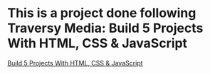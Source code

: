 # This is a project done following Traversy Media: Build 5 Projects With HTML, CSS & JavaScript

[Build 5 Projects With HTML, CSS & JavaScript](https://www.youtube.com/watch?v=JkeyKeK3V24)
